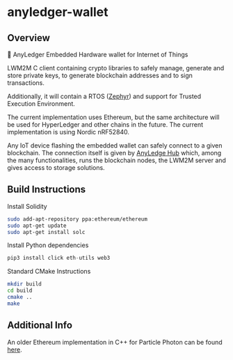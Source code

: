 # anyledger-wallet

## Overview

🏦 AnyLedger Embedded Hardware wallet for Internet of Things

LWM2M C client containing crypto libraries to safely manage, generate and store private keys, to generate blockchain addresses and to sign transactions.

Additionally, it will contain a RTOS ([Zephyr](https://github.com/AnyLedger/zephyr)) and support for Trusted Execution Environment.

The current implementation uses Ethereum, but the same architecture will be used for HyperLedger and other chains in the future. The current implementation is using Nordic nRF52840.

Any IoT device flashing the embedded wallet can safely connect to a given blockchain. The connection itself is given by [AnyLedge Hub](https://github.com/AnyLedger/anyledger-hub) which, among the many functionalities, runs the blockchain nodes, the LWM2M server and gives access to storage solutions.

## Build Instructions
Install Solidity 
```bash
sudo add-apt-repository ppa:ethereum/ethereum
sudo apt-get update
sudo apt-get install solc
```
Install Python dependencies
```python
pip3 install click eth-utils web3
```
Standard CMake Instructions
```bash
mkdir build
cd build
cmake ..
make
```

## Additional Info
An older Ethereum implementation in C++ for Particle Photon can be found [here](https://github.com/AnyLedger/embedded-ethereum-wallet).

